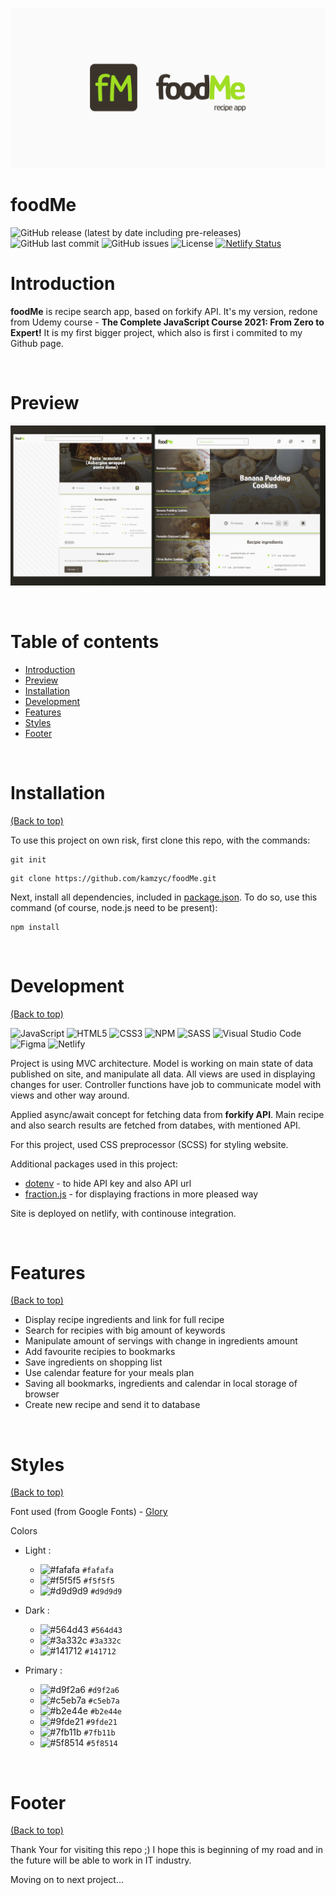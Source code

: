 ![Banner](https://github.com/kamzyc/foodme/blob/master/src/readme-files/banner.png)

# foodMe

![GitHub release (latest by date including pre-releases)](https://img.shields.io/github/v/release/kamzyc/foodMe?color=success)
![GitHub last commit](https://img.shields.io/github/last-commit/kamzyc/foodMe?color=orange)
![GitHub issues](https://img.shields.io/github/issues-raw/kamzyc/foodMe?color=red)
![License](https://img.shields.io/github/license/kamzyc/foodMe?color=success&style=flat-square)
[![Netlify Status](https://api.netlify.com/api/v1/badges/eba3c020-2bf5-486b-b8b4-f86ae4533001/deploy-status)](https://food-me.netlify.app/)

# Introduction

**foodMe** is recipe search app, based on forkify API. It's my version, redone from Udemy course - **The Complete JavaScript Course 2021: From Zero to Expert!** It is my first bigger project, which also is first i commited to my Github page.

<p>&nbsp;</p>

# Preview

![Preview](https://github.com/kamzyc/foodme/blob/master/src/readme-files/preview.png)

<p>&nbsp;</p>

# Table of contents

-  [Introduction](#introduction)
-  [Preview](#preview)
-  [Installation](#installation)
-  [Development](#development)
-  [Features](#features)
-  [Styles](#styles)
-  [Footer](#footer)

<p>&nbsp;</p>

# Installation

[(Back to top)](#table-of-contents)

To use this project on own risk, first clone this repo, with the commands:

```
git init
```

```
git clone https://github.com/kamzyc/foodMe.git
```

Next, install all dependencies, included in [package.json](https://github.com/kamzyc/foodMe/blob/master/package.json). To do so, use this command (of course, node.js need to be present):

```
npm install
```

<p>&nbsp;</p>

# Development

[(Back to top)](#table-of-contents)

![JavaScript](https://img.shields.io/badge/javascript-%23323330.svg?style=for-the-badge&logo=javascript&logoColor=%23F7DF1E)
![HTML5](https://img.shields.io/badge/html5-%23E34F26.svg?style=for-the-badge&logo=html5&logoColor=white)
![CSS3](https://img.shields.io/badge/css3-%231572B6.svg?style=for-the-badge&logo=css3&logoColor=white)
![NPM](https://img.shields.io/badge/NPM-%23000000.svg?style=for-the-badge&logo=npm&logoColor=white)
![SASS](https://img.shields.io/badge/SCSS-hotpink.svg?style=for-the-badge&logo=SASS&logoColor=white)
![Visual Studio Code](https://img.shields.io/badge/Visual%20Studio%20Code-0078d7.svg?style=for-the-badge&logo=visual-studio-code&logoColor=white)
![Figma](https://img.shields.io/badge/figma-%23F24E1E.svg?style=for-the-badge&logo=figma&logoColor=white)
![Netlify](https://img.shields.io/badge/netlify-%23000000.svg?style=for-the-badge&logo=netlify&logoColor=#00C7B7)

Project is using MVC architecture. Model is working on main state of data published on site, and manipulate all data. All views are used in displaying changes for user. Controller functions have job to communicate model with views and other way around.

Applied async/await concept for fetching data from **forkify API**. Main recipe and also search results are fetched from databes, with mentioned API.

For this project, used CSS preprocessor (SCSS) for styling website.

Additional packages used in this project:

-  [dotenv](https://www.npmjs.com/package/dotenv) - to hide API key and also API url
-  [fraction.js](https://www.npmjs.com/package/fraction.js) - for displaying fractions in more pleased way

Site is deployed on netlify, with continouse integration.

<p>&nbsp;</p>

# Features

[(Back to top)](#table-of-contents)

-  Display recipe ingredients and link for full recipe
-  Search for recipies with big amount of keywords
-  Manipulate amount of servings with change in ingredients amount
-  Add favourite recipies to bookmarks
-  Save ingredients on shopping list
-  Use calendar feature for your meals plan
-  Saving all bookmarks, ingredients and calendar in local storage of browser
-  Create new recipe and send it to database

<p>&nbsp;</p>

# Styles

[(Back to top)](#table-of-contents)

Font used (from Google Fonts) - [Glory](https://fonts.google.com/specimen/Glory?query=glory)

Colors

-  Light :

   -  ![#fafafa](https://via.placeholder.com/15/fafafa/000000?text=+) `#fafafa`
   -  ![#f5f5f5](https://via.placeholder.com/15/f5f5f5/000000?text=+) `#f5f5f5`
   -  ![#d9d9d9](https://via.placeholder.com/15/d9d9d9/000000?text=+) `#d9d9d9`

-  Dark :

   -  ![#564d43](https://via.placeholder.com/15/564d43/000000?text=+) `#564d43`
   -  ![#3a332c](https://via.placeholder.com/15/3a332c/000000?text=+) `#3a332c`
   -  ![#141712](https://via.placeholder.com/15/141712/000000?text=+) `#141712`

-  Primary :

   -  ![#d9f2a6](https://via.placeholder.com/15/d9f2a6/000000?text=+) `#d9f2a6`
   -  ![#c5eb7a](https://via.placeholder.com/15/c5eb7a/000000?text=+) `#c5eb7a`
   -  ![#b2e44e](https://via.placeholder.com/15/b2e44e/000000?text=+) `#b2e44e`
   -  ![#9fde21](https://via.placeholder.com/15/9fde21/000000?text=+) `#9fde21`
   -  ![#7fb11b](https://via.placeholder.com/15/7fb11b/000000?text=+) `#7fb11b`
   -  ![#5f8514](https://via.placeholder.com/15/5f8514/000000?text=+) `#5f8514`

<p>&nbsp;</p>

# Footer

[(Back to top)](#table-of-contents)

Thank Your for visiting this repo ;) I hope this is beginning of my road and in the future will be able to work in IT industry.

Moving on to next project...
